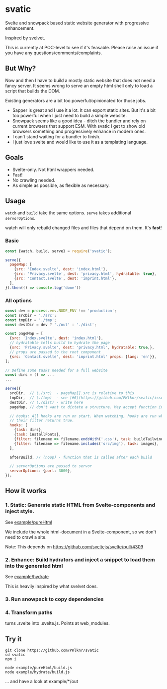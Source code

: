 # svatic

Svelte and snowpack based static website generator with progressive enhancement.

Inspired by [svelvet](https://github.com/jakedeichert/svelvet).

This is currently at POC-level to see if it's feasable. Please raise an issue
if you have any questions/comments/complaints.


## But Why?
Now and then I have to build a mostly static website that does not need a fancy server.
It seems wrong to serve an empty html shell only to load a script that builds the DOM.

Existing generators are a bit too powerful/opinionated for those jobs.
* Sapper is great and I use it a lot. It can export static sites.
But it's a bit too powerful when I just need to build a simple website.
* Snowpack seems like a good idea - ditch the bundler and rely on current browsers
that support ESM. With svatic I get to show old browsers something and
progressively enhance in modern ones.
* I can't stand waiting for a bundler to finish.
* I just love svelte and would like to use it as a templating language.


## Goals
* Svelte-only. Not html wrappers needed.
* Fast!
* No crawling needed.
* As simple as possible, as flexible as necessary.


## Usage
`watch` and `build` take the same options. `serve` takes additional `servorOptions`.

watch will only rebuild changed files and files that depend on them.
It's **fast**!

### Basic
```js
const {watch, build, serve} = require('svatic');

serve({
  pageMap: [
    {src: 'Index.svelte', dest: 'index.html'},
    {src: 'Privacy.svelte', dest: 'privacy.html', hydratable: true},
    {src: 'Contact.svelte', dest: 'imprint.html'},
  ],
}).then(() => console.log('done'))
```

### All options
```js
const dev = process.env.NODE_ENV !== 'production';
const srcDir = './src';
const tmpDir = './tmp';
const destDir = dev ? './out' : './dist';

const pageMap = [
  {src: 'Index.svelte', dest: 'index.html'},
  // hydratable tells build to hydrate the page
  {src: 'Privacy.svelte', dest: 'privacy.html', hydratable: true,},
  // props are passed to the root component
  {src: 'Contact.svelte', dest: 'imprint.html' props: {lang: 'en'}},
];

// Define some tasks needed for a full website
const dirs = () => ...
...

serve({
  srcDir,  // (./src)  - pageMap[].src is relative to this
  tmpDir,  // (./tmp)  - see [#6](https://github.com/PKlknr/svatic/issues/6)
  destDir, // (./dist) - write here
  pageMap, // don't want to dictate a structure. May accept function in the future

  // hooks: All hooks are run on start. When watching, hooks are run when
  // their filter returns true.
  hooks: [
    {task: dirs},
    {task: installFonts},
    {filter: filename => filename.endsWith('.css'), task: buildTailwind},
    {filter: filename => filename.includes('src/img'), task: images},
  ],

  afterBuild, // (noop) - function that is called after each build

  // servorOptions are passed to servor
  servorOptions: {port: 3000},
});
```

## How it works
### 1. Static: Generate static HTML from Svelte-components and inject style.

See [example/pureHtml](https://github.com/PKlknr/svatic/tree/master/example/pureHtml)

We include the whole html-document in a Svelte-component, so we don't need to crawl a site.

Note: This depends on https://github.com/sveltejs/svelte/pull/4309


### 2. Enhance: Build hydrators and inject a snippet to load them into the generated html

See [example/hydrate](https://github.com/PKlknr/svatic/tree/master/example/hydrate)

This is heavily inspired by what svelvet does.

### 3. Run snowpack to copy dependencies

### 4. Transform paths
turns .svelte into .svelte.js. Points at web_modules.


## Try it
```
git clone https://github.com/PKlknr/svatic
cd svatic
npm i

node example/pureHtml/build.js
node example/hydrate/build.js
```
... and have a look at example/*/out
